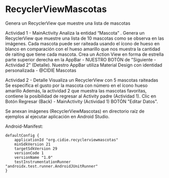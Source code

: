 # RecyclerViewMascotas
Genera un RecyclerView que muestre una lista de mascotas 

Actividad 1 - MainActivity
Analiza la entidad “Mascota” .
Genera un RecyclerView que muestre una lista de 10 mascotas como se observa en las imágenes.
Cada mascota puede ser raiteada usando el ícono de hueso en blanco en comparación con el hueso amarillo
que nos muestra la cantidad de raiting que tiene cada mascota.
Crea un Action View en forma de estrella parte superior derecha en la AppBar - NUESTRO BOTÓN de "Siguiente - Actividad 2" (Detalle).
Nuestro AppBar utiliza Material Design con identidad personalizada - @CIDIE Mascotas

Actividad 2 - Detalle
Visualiza un RecyclerView con 5 mascotas raiteadas
Se especifica el gusto por la mascota con número en el ícono hueso amarillo
Además, la actividad 2 que muestra las mascotas favoritas, contiene la posibilidad de regresar al Activity padre (Actividad 1).
Clic en Botón Regresar (Back) - MainActivity (Actividad 1)
BOTÓN "Editar Datos".

Se anexan imágenes (RecyclerViewMascotas) en directorio raíz de ejemplos al ejecutar aplicación en Android Studio.

Android-Manifest:

    defaultConfig {
        applicationId "org.cidie.recyclerviewmascotas"
        minSdkVersion 21
        targetSdkVersion 29
        versionCode 1
        versionName "1.0"
        testInstrumentationRunner "androidx.test.runner.AndroidJUnitRunner"
    }

